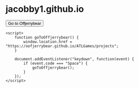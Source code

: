 # jacobby1.github.io
<html>
<head>
    <title>Go to Offjerrybear</title>
</head>
<body>
    <button onclick="goToOffjerrybear()">Go to Offjerrybear</button>

    <script>
        function goToOffjerrybear() {
            window.location.href = "https://oofjerrybear.github.io/ATLGames/projects";
        }

        document.addEventListener("keydown", function(event) {
            if (event.code === "Space") {
                goToOffjerrybear();
            }
        });
    </script>
</body>
</html>
